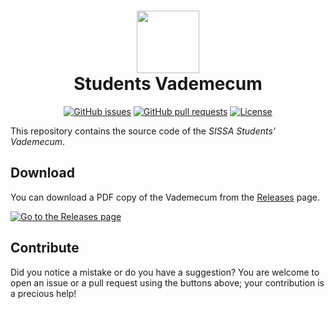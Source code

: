 <div align="center">
    <h1 align="center">
        <img src="https://user-images.githubusercontent.com/4618521/106260493-c0ea7b00-6220-11eb-90b7-1b472a041206.png" style="background-color:rgba(0,0,0,0);" height=100 alt="">
        <br/>
        Students Vademecum
    </h1>
</div>

<p align="center">
    <a href="https://github.com/studentreps/vademecum/issues"><img alt="GitHub issues" src="https://img.shields.io/github/issues-raw/studentreps/vademecum?style=flat-square"></a>
    <a href="https://github.com/studentreps/vademecum/pulls"><img alt="GitHub pull requests" src="https://img.shields.io/github/issues-pr-raw/studentreps/vademecum?style=flat-square"></a>
    <a href="http://creativecommons.org/publicdomain/zero/1.0/"><img src="https://img.shields.io/badge/License-CC0%201.0-lightgrey.svg?color=%234AA4C6&style=flat-square" alt="License"></a>
</p>

This repository contains the source code of the *SISSA Students' Vademecum*.

## Download

You can download a PDF copy of the Vademecum from the [Releases](https://github.com/studentreps/vademecum/releases) page.

[![Go to the Releases page](https://img.shields.io/static/v1?color=EC1C24&label=&labelColor=323232&message=Releases&style=for-the-badge&logo=adobe-acrobat-reader)](https://github.com/studentreps/vademecum/releases)

## Contribute

Did you notice a mistake or do you have a suggestion?
You are welcome to open an issue or a pull request using the buttons above; your contribution is a precious help!
